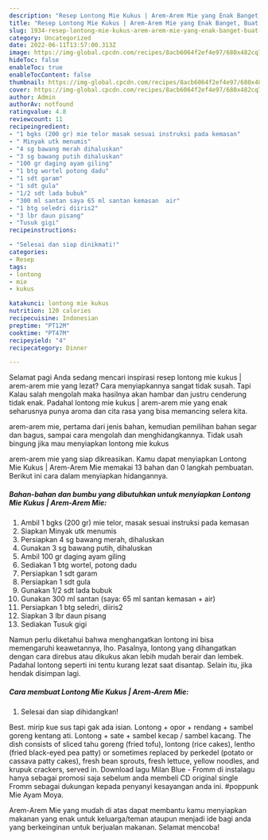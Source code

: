 ```yaml
---
description: "Resep Lontong Mie Kukus | Arem-Arem Mie yang Enak Banget, Buat Buka Puasa Enak Banget"
title: "Resep Lontong Mie Kukus | Arem-Arem Mie yang Enak Banget, Buat Buka Puasa Enak Banget"
slug: 1934-resep-lontong-mie-kukus-arem-arem-mie-yang-enak-banget-buat-buka-puasa-enak-banget
category: Uncategorized
date: 2022-06-11T13:57:00.313Z
image: https://img-global.cpcdn.com/recipes/8acb6064f2ef4e97/680x482cq70/lontong-mie-kukus-arem-arem-mie-foto-resep-utama.jpg
hideToc: false
enableToc: true
enableTocContent: false
thumbnail: https://img-global.cpcdn.com/recipes/8acb6064f2ef4e97/680x482cq70/lontong-mie-kukus-arem-arem-mie-foto-resep-utama.jpg
cover: https://img-global.cpcdn.com/recipes/8acb6064f2ef4e97/680x482cq70/lontong-mie-kukus-arem-arem-mie-foto-resep-utama.jpg
author: Admin
authorAv: notfound
ratingvalue: 4.8
reviewcount: 11
recipeingredient:
- "1 bgks (200 gr) mie telor masak sesuai instruksi pada kemasan"
- " Minyak utk menumis"
- "4 sg bawang merah dihaluskan"
- "3 sg bawang putih dihaluskan"
- "100 gr daging ayam giling"
- "1 btg wortel potong dadu"
- "1 sdt garam"
- "1 sdt gula"
- "1/2 sdt lada bubuk"
- "300 ml santan saya 65 ml santan kemasan  air"
- "1 btg seledri diiris2"
- "3 lbr daun pisang"
- "Tusuk gigi"
recipeinstructions:

- "Selesai dan siap dinikmati!"
categories:
- Resep
tags:
- lontong
- mie
- kukus

katakunci: lontong mie kukus 
nutrition: 120 calories
recipecuisine: Indonesian
preptime: "PT12M"
cooktime: "PT47M"
recipeyield: "4"
recipecategory: Dinner

---
```



Selamat pagi Anda sedang mencari inspirasi resep lontong mie kukus | arem-arem mie yang lezat? Cara menyiapkannya sangat tidak susah. Tapi Kalau salah mengolah maka hasilnya akan hambar dan justru cenderung tidak enak. Padahal lontong mie kukus | arem-arem mie yang enak seharusnya punya aroma dan cita rasa yang bisa memancing selera kita.

 arem-arem mie, pertama dari jenis bahan, kemudian pemilihan bahan segar dan bagus, sampai cara mengolah dan menghidangkannya. Tidak usah bingung jika mau menyiapkan lontong mie kukus 

 arem-arem mie yang siap dikreasikan. Kamu dapat menyiapkan Lontong Mie Kukus | Arem-Arem Mie memakai 13 bahan dan 0 langkah pembuatan. Berikut ini cara dalam menyiapkan hidangannya.

<!--inarticleads1-->

##### Bahan-bahan dan bumbu yang dibutuhkan untuk menyiapkan Lontong Mie Kukus | Arem-Arem Mie:

1. Ambil 1 bgks (200 gr) mie telor, masak sesuai instruksi pada kemasan
1. Siapkan  Minyak utk menumis
1. Persiapkan 4 sg bawang merah, dihaluskan
1. Gunakan 3 sg bawang putih, dihaluskan
1. Ambil 100 gr daging ayam giling
1. Sediakan 1 btg wortel, potong dadu
1. Persiapkan 1 sdt garam
1. Persiapkan 1 sdt gula
1. Gunakan 1/2 sdt lada bubuk
1. Gunakan 300 ml santan (saya: 65 ml santan kemasan + air)
1. Persiapkan 1 btg seledri, diiris2
1. Siapkan 3 lbr daun pisang
1. Sediakan Tusuk gigi


Namun perlu diketahui bahwa menghangatkan lontong ini bisa memengaruhi keawetannya, lho. Pasalnya, lontong yang dihangatkan dengan cara direbus atau dikukus akan lebih mudah berair dan lembek. Padahal lontong seperti ini tentu kurang lezat saat disantap. Selain itu, jika hendak disimpan lagi. 

<!--inarticleads2-->

##### Cara membuat Lontong Mie Kukus | Arem-Arem Mie:


1. Selesai dan siap dihidangkan!

Best. mirip kue sus tapi gak ada isian. Lontong + opor + rendang + sambel goreng kentang ati. Lontong + sate + sambel kecap / sambel kacang. The dish consists of sliced tahu goreng (fried tofu), lontong (rice cakes), lentho (fried black-eyed pea patty) or sometimes replaced by perkedel (potato or cassava patty cakes), fresh bean sprouts, fresh lettuce, yellow noodles, and krupuk crackers, served in. Download lagu Milan Blue - Fromm di instalagu hanya sebagai promosi saja sebelum anda membeli CD original single Fromm sebagai dukungan kepada penyanyi kesayangan anda ini. #poppunk Mie Ayam Moya. 

 Arem-Arem Mie yang mudah di atas dapat membantu kamu menyiapkan makanan yang enak untuk keluarga/teman ataupun menjadi ide bagi anda yang berkeinginan untuk berjualan makanan. Selamat mencoba!
